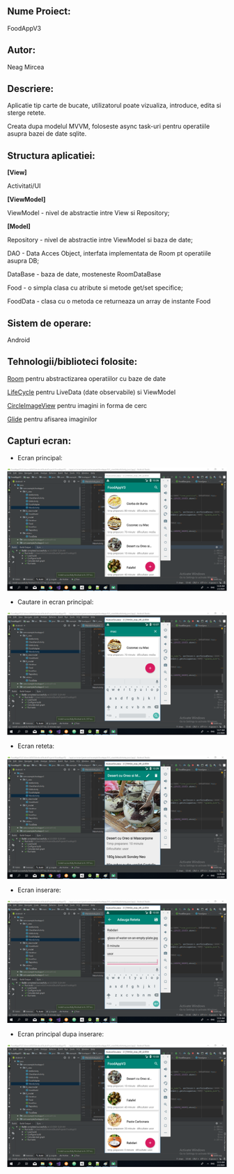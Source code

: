 
## Nume Proiect:

 FoodAppV3
 
## Autor:

 Neag Mircea
 
## Descriere:

 Aplicatie tip carte de bucate, utilizatorul poate vizualiza, introduce, edita si sterge retete.
 
 Creata dupa modelul MVVM, foloseste async task-uri pentru operatiile asupra bazei de date sqlite.
 
## Structura aplicatiei:
 __[View]__
 
 Activitati/UI 
 
 __[ViewModel]__
 
 ViewModel	 - nivel de abstractie intre View si Repository;  
 
 __[Model]__
 
 Repository - nivel de abstractie intre ViewModel si baza de date;  
 
 DAO 		 - Data Acces Object, interfata implementata de Room pt operatiile asupra DB; 
 
 DataBase   - baza de date, mosteneste RoomDataBase
 
 Food 		 - o simpla clasa cu atribute si metode get/set specifice;
 
 FoodData - clasa cu o metoda ce returneaza un array de instante Food
 
## Sistem de operare:
 Android
 
## Tehnologii/biblioteci folosite:

 [Room](https://developer.android.com/topic/libraries/architecture/room) pentru abstractizarea operatiilor cu baze de date
 
 
 [LifeCycle](https://developer.android.com/topic/libraries/architecture/lifecycle) pentru LiveData (date observabile) si ViewModel
 
 
 [CircleImageView](https://github.com/hdodenhof/CircleImageView) pentru imagini in forma de cerc
 
 
 [Glide](https://github.com/bumptech/glide) pentru afisarea imaginilor
 
 ## Capturi ecran:
 
 * Ecran principal:
 
 ![alt text](https://github.com/NeagMircea/FoodAppV3/blob/master/capturi_ecran/ecran_principal.png "Ecran principal")
 
 * Cautare in ecran principal:
 
 ![alt text](https://github.com/NeagMircea/FoodAppV3/blob/master/capturi_ecran/ecran_principal_cautare.png "Cautare")
  
 * Ecran reteta:
 
 ![alt text](https://github.com/NeagMircea/FoodAppV3/blob/master/capturi_ecran/ecran_reteta.png "Ecran reteta")
 
 * Ecran inserare:
 
 ![alt text](https://github.com/NeagMircea/FoodAppV3/blob/master/capturi_ecran/ecran_inserare.png "Ecran inserare")
 
 * Ecran principal dupa inserare:
 
 ![alt text](https://github.com/NeagMircea/FoodAppV3/blob/master/capturi_ecran/ecran_reteta_inserata.png "Ecran principal dupa inserare")

